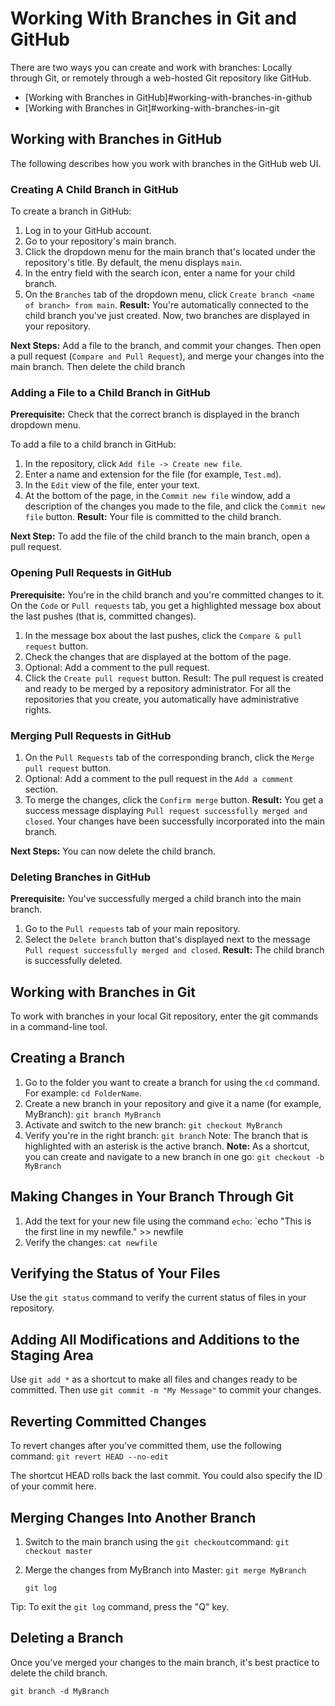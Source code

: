 # Working With Branches in Git and GitHub

There are two ways you can create and work with branches: Locally through Git, or remotely through a web-hosted Git repository like GitHub.

- [Working with Branches in GitHub]#working-with-branches-in-github
- [Working with Branches in Git]#working-with-branches-in-git


## Working with Branches in GitHub

The following describes how you work with branches in the GitHub web UI.

### Creating A Child Branch in GitHub

To create a branch in GitHub:

1. Log in to your GitHub account.
2. Go to your repository's main branch.
3. Click the dropdown menu for the main branch that's located under the repository's title. By default, the menu displays `main`.
4. In the entry field with the search icon, enter a name for your child branch.
5. On the `Branches` tab of the dropdown menu, click `Create branch <name of branch> from main`.
   **Result:** You're automatically connected to the child branch you've just created.
   Now, two branches are displayed in your repository.

**Next Steps:**
Add a file to the branch, and commit your changes. Then open a pull request (`Compare and Pull Request`), and merge your changes into the main branch. Then delete the child branch 


### Adding a File to a Child Branch in GitHub

**Prerequisite:** Check that the correct branch is displayed in the branch dropdown menu.

To add a file to a child branch in GitHub:
1. In the repository, click `Add file -> Create new file`.
2. Enter a name and extension for the file (for example, `Test.md`).
3. In the `Edit` view of the file, enter your text.
4. At the bottom of the page, in the `Commit new file` window, add a description of the changes you made to the file, and click the `Commit new file` button.
   **Result:** Your file is committed to the child branch.

**Next Step:** To add the file of the child branch to the main branch, open a pull request.

### Opening Pull Requests in GitHub

   **Prerequisite:** You're in the child branch and you're committed changes to it. On the `Code` or `Pull requests` tab, you get a highlighted message box about the last pushes (that is, committed changes).

1. In the message box about the last pushes, click the `Compare & pull request` button.
2. Check the changes that are displayed at the bottom of the page. 
3. Optional: Add a comment to the pull request.
4. Click the `Create pull request` button.
   Result: The pull request is created and ready to be merged by a repository administrator. For all the repositories that you create, you automatically have administrative rights.

### Merging Pull Requests in GitHub

1. On the `Pull Requests` tab of the corresponding branch, click the `Merge pull request` button.
2. Optional: Add a comment to the pull request in the `Add a comment` section. 
3. To merge the changes, click the `Confirm merge` button. 
   **Result:** You get a success message displaying `Pull request successfully merged and closed`. Your changes have been successfully incorporated into the main branch.

**Next Steps:** You can now delete the child branch.

### Deleting Branches in GitHub

**Prerequisite:** You've successfully merged a child branch into the main branch.

1. Go to the `Pull requests` tab of your main repository.
2. Select the `Delete branch` button that's displayed next to the message `Pull request successfully merged and closed`.
**Result:** The child branch is successfully deleted.


## Working with Branches in Git
To work with branches in your local Git repository, enter the git commands in a command-line tool.

<!--
## Creating a New Local Repository

1. Create a new local repository:
   `mkdir NewRepo`
2. Go into the new repository:
   `cd NewRepo`
3. Initiate the NewRepo directory as a git repository by using the git init command:
   `git init`
   This initiates a local git repository with a .git folder containing all the git files. 
4. Verify that the new repo has been initialized:
   `ls -la .git`

## Creating and Adding a File to the Local Repository

1. Create a new empty file:
   `touch newfile`
2. Add this file to the repository:
   `git add newfile`

## Committing Your Changes

Commit your changes and add a message:
`git commit -m "Added newfile"

-->

## Creating a Branch

1. Go to the folder you want to create a branch for using the `cd` command. For example: `cd FolderName`.
2. Create a new branch in your repository and give it a name (for example, MyBranch):
   `git branch MyBranch`
3. Activate and switch to the new branch:
   `git checkout MyBranch`
4. Verify you're in the right branch:
   `git branch`
   Note: The branch that is highlighted with an asterisk is the active branch.
**Note:** As a shortcut, you can create and navigate to a new branch in one go:
`git checkout -b MyBranch`

## Making Changes in Your Branch Through Git

1. Add the text for your new file using the command `echo`:
   `echo "This is the first line in my newfile." >> newfile
2. Verify the changes:
   `cat newfile`

## Verifying the Status of Your Files

Use the `git status` command to verify the current status of files in your repository.

## Adding All Modifications and Additions to the Staging Area

Use `git add *` as a shortcut to make all files and changes ready to be committed.
Then use `git commit -m "My Message"` to commit your changes.

## Reverting Committed Changes

To revert changes after you've committed them, use the following command:
`git revert HEAD --no-edit` 

The shortcut HEAD rolls back the last commit. You could also specify the ID of your commit here.

## Merging Changes Into Another Branch

1. Switch to the main branch using the `git checkout`command:
   `git checkout master`
2. Merge the changes from MyBranch into Master:
   `git merge MyBranch`

    `git log`

Tip: To exit the `git log` command, press the "Q" key.

## Deleting a Branch

Once you've merged your changes to the main branch, it's best practice to delete the child branch.

`git branch -d MyBranch`
